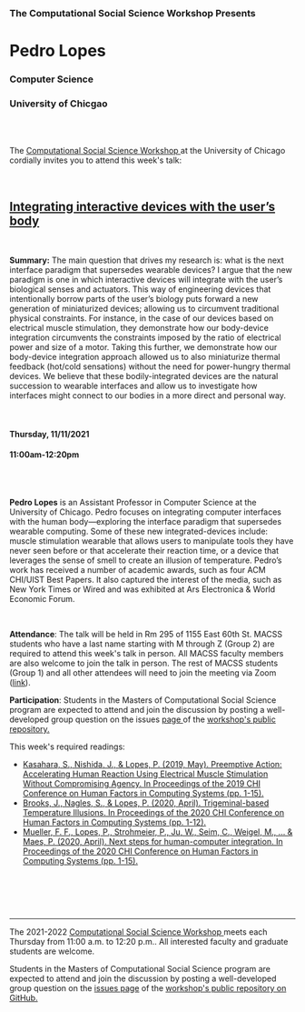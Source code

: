 
<br>

<h3 class=pfblock-header> The Computational Social Science Workshop Presents </h3>

<h1 class=pfblock-header3> Pedro Lopes</h1>
<h3 class=pfblock-header3> Computer Science </h3>
<h3 class=pfblock-header3> University of Chicgao </h3>

<br><br>



<p class=pfblock-header3>The <a href="https://macss.uchicago.edu/content/computation-workshop"> Computational Social Science Workshop </a> at the University of Chicago cordially invites you to attend this week's talk:</p>



<br>

<div class=pfblock-header3>
<h2 class=pfblock-header>
  <a href=https://github.com/uchicago-computation-workshop/Fall2021/tree/master/11-11_Lopes> Integrating interactive devices with the user’s body </a>
</h2>

<br>
</div>



<p class=footertext2>

**Summary:** The main question that drives my research is: what is the next interface paradigm that supersedes wearable devices? I argue that the new paradigm is one in which interactive devices will integrate with the user’s biological senses and actuators. This way of engineering devices that intentionally borrow parts of the user’s biology puts forward a new generation of miniaturized devices; allowing us to circumvent traditional physical constraints. For instance, in the case of our devices based on electrical muscle stimulation, they demonstrate how our body-device integration circumvents the constraints imposed by the ratio of electrical power and size of a motor. Taking this further, we demonstrate how our body-device integration approach allowed us to also miniaturize thermal feedback (hot/cold sensations) without the need for power-hungry thermal devices. We believe that these bodily-integrated devices are the natural succession to wearable interfaces and allow us to investigate how interfaces might connect to our bodies in a more direct and personal way.

</p>

<br>

<h4 class=pfblock-header3> Thursday, 11/11/2021 </h4>
<h4 class=pfblock-header3> 11:00am-12:20pm </h4>

<br><br>

<p class=footertext2>

**Pedro Lopes** is an Assistant Professor in Computer Science at the University of Chicago. Pedro focuses on integrating computer interfaces with the human body—exploring the interface paradigm that supersedes wearable computing. Some of these new integrated-devices include: muscle stimulation wearable that allows users to manipulate tools they have never seen before or that accelerate their reaction time, or a device that leverages the sense of smell to create an illusion of temperature. Pedro’s work has received a number of academic awards, such as four ACM CHI/UIST Best Papers. It also captured the interest of the media, such as New York Times or Wired and was exhibited at Ars Electronica & World Economic Forum. 

</p>

<br>

<p class=footertext2>

**Attendance**: The talk will be held in Rm 295 of 1155 East 60th St. MACSS students who have a last name starting with M through Z (Group 2) are required to attend this week's talk in person. All MACSS faculty members are also welcome to join the talk in person. The rest of MACSS students (Group 1) and all other attendees will need to join the meeting via Zoom ([link](https://uchicago.zoom.us/j/92782114396?pwd=Q3RsR0YvbDFrd2R0MWZ4QllKUUFtZz09)).

<p class=footertext2>

**Participation**: Students in the Masters of Computational Social Science program are expected to attend and join the discussion by posting a well-developed group question on the issues <a href= https://github.com/uchicago-computation-workshop/Fall2021/issues/9> page </a> of the <a href="https://github.com/uchicago-computation-workshop"> workshop's public repository.</a>

This week's required readings:

- [Kasahara, S., Nishida, J., & Lopes, P. (2019, May). Preemptive Action: Accelerating Human Reaction Using Electrical Muscle Stimulation Without Compromising Agency. In Proceedings of the 2019 CHI Conference on Human Factors in Computing Systems (pp. 1-15).](https://github.com/uchicago-computation-workshop/Fall2021/blob/master/11-11_Lopes/lopes_1.pdf)
- [Brooks, J., Nagles, S., & Lopes, P. (2020, April). Trigeminal-based Temperature Illusions. In Proceedings of the 2020 CHI Conference on Human Factors in Computing Systems (pp. 1-12).](https://github.com/uchicago-computation-workshop/Fall2021/blob/master/11-11_Lopes/lopes_2.pdf)
- [Mueller, F. F., Lopes, P., Strohmeier, P., Ju, W., Seim, C., Weigel, M., ... & Maes, P. (2020, April). Next steps for human-computer integration. In Proceedings of the 2020 CHI Conference on Human Factors in Computing Systems (pp. 1-15).](https://github.com/uchicago-computation-workshop/Fall2021/blob/master/11-11_Lopes/lopes_3.pdf)


<br>

<br><br>

---

<p class=footertext> The 2021-2022 <a href="https://macss.uchicago.edu/content/computation-workshop"> Computational Social Science Workshop </a> meets each Thursday from 11:00 a.m. to 12:20 p.m.. All interested faculty and graduate students are welcome.</p>



<p class=footertext>Students in the Masters of Computational Social Science program are expected to attend and join the discussion by posting a well-developed group question on the <a href=https://github.com/uchicago-computation-workshop/Fall2021/issues/9>issues page</a> of the <a href=https://github.com/uchicago-computation-workshop/Fall2021/tree/master/11-11_Lopes>workshop's public repository on GitHub.</a></p>
